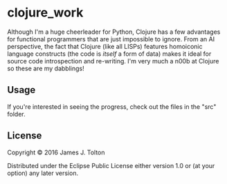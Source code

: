 # clojure_work

Although I'm a huge cheerleader for Python, Clojure has a few advantages
for functional programmers that are just impossible to ignore.  From an AI
perspective, the fact that Clojure (like all LISPs) features homoiconic
language constructs (the code is _itself_ a form of data) makes it ideal
 for source code introspection and re-writing.  I'm very much a n00b at Clojure
 so these are my dabblings!

## Usage

If you're interested in seeing the progress, check out the files in the "src"
folder.

## License

Copyright © 2016 James J. Tolton

Distributed under the Eclipse Public License either version 1.0 or (at
your option) any later version.
